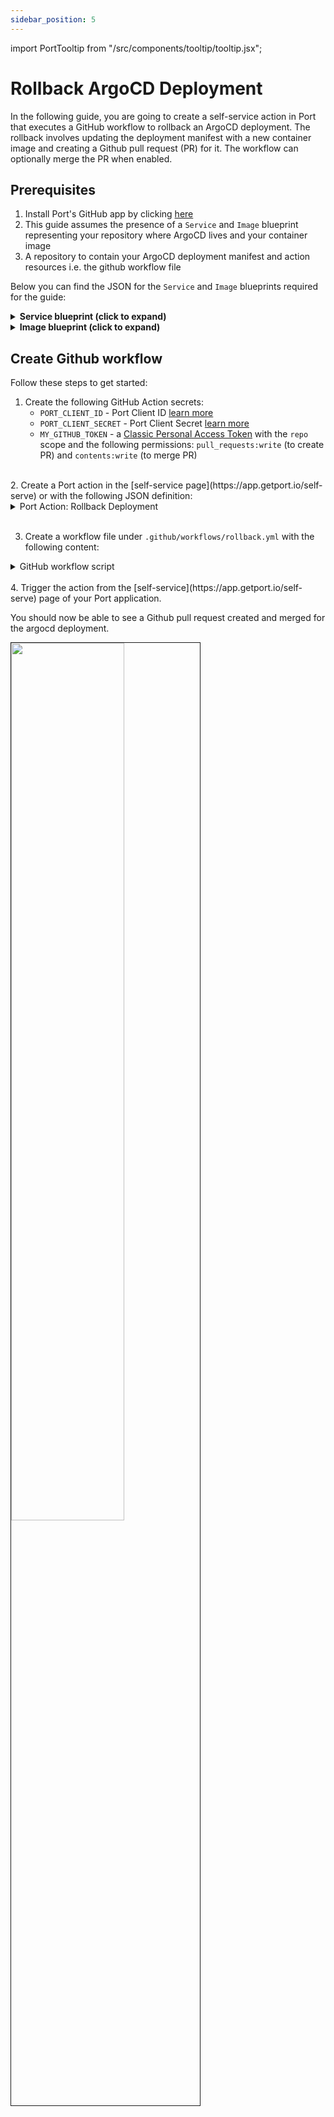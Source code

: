 ```yaml
---
sidebar_position: 5
---
```


import PortTooltip from "/src/components/tooltip/tooltip.jsx";

# Rollback ArgoCD Deployment

In the following guide, you are going to create a self-service action in Port that executes a GitHub workflow to rollback an ArgoCD deployment. The rollback involves updating the deployment manifest with a new container image and creating a Github pull request (PR) for it. The workflow can optionally merge the PR when enabled.

## Prerequisites
1. Install Port's GitHub app by clicking [here](https://github.com/apps/getport-io/installations/new)
2. This guide assumes the presence of a `Service` and `Image` blueprint representing your repository where ArgoCD lives and your container image
3. A repository to contain your ArgoCD deployment manifest and action resources i.e. the github workflow file

Below you can find the JSON for the `Service` and `Image` blueprints required for the guide:

<details>
<summary><b>Service blueprint (click to expand)</b></summary>

```json showLineNumbers
{
  "identifier": "service",
  "title": "Service",
  "icon": "Github",
  "schema": {
    "properties": {
      "readme": {
        "title": "README",
        "type": "string",
        "format": "markdown",
        "icon": "Book"
      },
      "url": {
        "title": "URL",
        "format": "url",
        "type": "string",
        "icon": "Link"
      },
      "language": {
        "icon": "Git",
        "type": "string",
        "title": "Language",
        "enum": [
          "GO",
          "Python",
          "Node",
          "React"
        ],
        "enumColors": {
          "GO": "red",
          "Python": "green",
          "Node": "blue",
          "React": "yellow"
        }
      },
      "slack": {
        "icon": "Slack",
        "type": "string",
        "title": "Slack",
        "format": "url"
      },
      "code_owners": {
        "title": "Code owners",
        "description": "This service's code owners",
        "type": "string",
        "icon": "TwoUsers"
      },
      "type": {
        "title": "Type",
        "description": "This service's type",
        "type": "string",
        "enum": [
          "Backend",
          "Frontend",
          "Library"
        ],
        "enumColors": {
          "Backend": "purple",
          "Frontend": "pink",
          "Library": "green"
        },
        "icon": "DefaultProperty"
      },
      "lifecycle": {
        "title": "Lifecycle",
        "type": "string",
        "enum": [
          "Production",
          "Experimental",
          "Deprecated"
        ],
        "enumColors": {
          "Production": "green",
          "Experimental": "yellow",
          "Deprecated": "red"
        },
        "icon": "DefaultProperty"
      },
      "locked_in_prod": {
        "icon": "DefaultProperty",
        "title": "Locked in Prod",
        "type": "boolean",
        "default": false
      },
      "locked_reason_prod": {
        "icon": "DefaultProperty",
        "title": "Locked Reason Prod",
        "type": "string"
      }
    },
    "required": []
  },
  "mirrorProperties": {},
  "calculationProperties": {},
  "aggregationProperties": {},
  "relations": {}
}
```
</details>


<details>
<summary><b>Image blueprint (click to expand)</b></summary>

```json showLineNumbers
{
  "identifier": "image",
  "description": "This blueprint represents an image",
  "title": "Image",
  "icon": "AWS",
  "schema": {
    "properties": {
      "registryId": {
        "type": "string",
        "title": "Registry ID",
        "description": "The ID of the registry",
        "icon": "DefaultProperty"
      },
      "digest": {
        "type": "string",
        "title": "Image Digest",
        "description": "SHA256 digest of image manifest",
        "icon": "DefaultProperty"
      },
      "tags": {
        "type": "array",
        "title": "Image Tags",
        "description": "List of tags for the image",
        "icon": "DefaultProperty"
      },
      "pushedAt": {
        "type": "string",
        "title": "Pushed At",
        "description": "Date and time the image was pushed to the repository",
        "format": "date-time",
        "icon": "DefaultProperty"
      },
      "lastRecordedPullTime": {
        "type": "string",
        "title": "Last Recorded Pull Time",
        "description": "Date and time the image was last pulled",
        "format": "date-time",
        "icon": "DefaultProperty"
      },
      "triggeredBy": {
        "type": "string",
        "icon": "TwoUsers",
        "title": "Triggered By",
        "description": "The user who triggered the run"
      },
      "commitHash": {
        "type": "string",
        "title": "Commit Hash",
        "icon": "DefaultProperty"
      },
      "pullRequestId": {
        "type": "string",
        "icon": "Git",
        "title": "Pull Request ID"
      },
      "workflowId": {
        "type": "string",
        "title": "Workflow ID",
        "icon": "DefaultProperty"
      },
      "image_branch": {
        "title": "Image branch",
        "type": "string",
        "description": "The git branch associated with the repository used to build the Image"
      }
    },
    "required": []
  },
  "mirrorProperties": {},
  "calculationProperties": {
    "link_to_the_commit": {
      "title": "Link to the commit",
      "calculation": ".commit",
      "type": "string"
    },
    "link_to_the_pr": {
      "title": "Link to the PR",
      "calculation": ".pull",
      "type": "string"
    },
    "link_to_the_ci": {
      "title": "Link to the CI",
      "icon": "DefaultProperty",
      "description": "a link to the build in github workflow where the Image was built",
      "calculation": ".workflowId",
      "type": "string"
    }
  },
  "aggregationProperties": {},
  "relations": {
  }
}
```
</details>

## Create Github workflow

Follow these steps to get started:

1. Create the following GitHub Action secrets:
    - `PORT_CLIENT_ID` - Port Client ID [learn more](/build-your-software-catalog/sync-data-to-catalog/api/#get-api-token)
    - `PORT_CLIENT_SECRET` - Port Client Secret [learn more](/build-your-software-catalog/sync-data-to-catalog/api/#get-api-token)
    - `MY_GITHUB_TOKEN` - a [Classic Personal Access Token](https://github.com/settings/tokens) with the `repo` scope and the following permissions: `pull_requests:write` (to create PR) and `contents:write` (to merge PR)

<br />
2. Create a Port action in the [self-service page](https://app.getport.io/self-serve) or with the following JSON definition:

<details>

  <summary>Port Action: Rollback Deployment</summary>
   :::tip
- `<GITHUB-ORG>` - your GitHub organization or user name.
- `<GITHUB-REPO-NAME>` - your GitHub repository name.
:::


```json showLineNumbers
{
  "identifier": "rollback_deployment",
  "title": "Rollback Deployment",
  "icon": "GithubActions",
  "userInputs": {
    "properties": {
      "image": {
        "icon": "DefaultProperty",
        "title": "Image",
        "type": "string",
        "blueprint": "image",
        "format": "entity"
      },
      "should_merge": {
        "title": "Should Merge",
        "type": "boolean",
        "default": false,
        "description": "Whether the created PR should be merged or not"
      }
    },
    "required": [],
    "order": [
      "image",
      "should_merge"
    ]
  },
  "invocationMethod": {
    "type": "GITHUB",
    "org": "<GITHUB-ORG>",
    "repo": "<GITHUB-REPO-NAME>",
    "workflow": "rollback.yaml",
    "omitUserInputs": false,
    "omitPayload": false,
    "reportWorkflowStatus": true
  },
  "trigger": "DAY-2",
  "requiredApproval": false
}
```

</details>
<br />

3. Create a workflow file under `.github/workflows/rollback.yml` with the following content:

<details>

<summary>GitHub workflow script</summary>

:::note Variable replacement
- `<DEPLOYMENT-MANIFEST-PATH>` - Path to the ArgoCD deployment manifest such as `app/deployment.yaml`.
- `<IMAGE-PROPERTY-PATH>` - Path to where the deployment image is specified in the deployment manifest such as `spec.template.spec.containers[0].image`.
:::

```yaml showLineNumbers title="rollback.yml"
name: Rollback ArgoCD Deployment Image

on:
  workflow_dispatch:
    inputs:
      image:
        description: The new image to use for the rollback
        required: true
        type: string
      should_merge:
        description: Whether the created PR should be merged automatically
        required: true
        type: boolean
      port_payload:
        required: true
        description: >-
          Port's payload, including details for who triggered the action and
          general context (blueprint, run id, etc...)
jobs:
  rollback-deployment:
    runs-on: ubuntu-latest
    steps:
      - name: Inform execution of request to rollback deployment image
        uses: port-labs/port-github-action@v1
        with:
          clientId: ${{ secrets.PORT_CLIENT_ID }}
          clientSecret: ${{ secrets.PORT_CLIENT_SECRET }}
          baseUrl: https://api.getport.io
          operation: PATCH_RUN
          runId: ${{fromJson(github.event.inputs.port_payload).context.runId}}
          logMessage: "About to rollback deployment image in argocd..."

      - uses: actions/checkout@v3
      - name: Create PR
        id: create-pr
        uses: fjogeleit/yaml-update-action@main
        with:
          valueFile: '<DEPLOYMENT-MANIFEST-PATH>'  ## replace value
          propertyPath: '<IMAGE-PROPERTY-PATH>' ## replace value
          value: '${{ github.event.inputs.image }}'
          commitChange: true
          token: ${{ secrets.MY_GITHUB_TOKEN }}
          targetBranch: main
          masterBranchName: main
          createPR: true
          branch: deployment/${{ github.event.inputs.image }}
          message: 'Update deployment image to ${{ github.event.inputs.image }}'
          
      - name: Inform Port about pull request creation status - Success
        if: steps.create-pr.outcome == 'success'
        uses: port-labs/port-github-action@v1
        with:
          clientId: ${{ secrets.PORT_CLIENT_ID }}
          clientSecret: ${{ secrets.PORT_CLIENT_SECRET }}
          baseUrl: https://api.getport.io
          operation: PATCH_RUN
          runId: ${{ fromJson(github.event.inputs.port_payload).context.runId }}
          logMessage: |
            'The creation of PR was successful: ${{fromJson(steps.create-pr.outputs.pull_request).html_url}}'
          link: '["${{fromJson(steps.create-pr.outputs.pull_request).html_url}}"]'
      
      - name: Inform Port about pull request creation status - Failure
        if: steps.create-pr.outcome != 'success'
        uses: port-labs/port-github-action@v1
        with:
          clientId: ${{ secrets.PORT_CLIENT_ID }}
          clientSecret: ${{ secrets.PORT_CLIENT_SECRET }}
          baseUrl: https://api.getport.io
          operation: PATCH_RUN
          runId: ${{ fromJson(github.event.inputs.port_payload).context.runId }}
          logMessage: |
            The creation of PR was not successful.
  
      - name: Merge Pull Request
        if: ${{ github.event.inputs.should_merge == 'true' && steps.create-pr.outcome == 'success' }}
        env:
          GH_TOKEN: ${{ secrets.MY_GITHUB_TOKEN }}
          PR_URL: ${{ fromJson(steps.create-pr.outputs.pull_request).url }}
        run: |
          HTTP_STATUS=$(curl -s -o /dev/null -w "%{http_code}" \
            -X PUT \
            -H "Accept: application/vnd.github+json" \
            -H "Authorization: Bearer $GH_TOKEN" \
            "$PR_URL/merge")

          echo "HTTP Status: $HTTP_STATUS"

          if [ $HTTP_STATUS -eq 200 ]; then
            echo "Pull request merged successfully."
            echo "merge_status=successful" >> $GITHUB_ENV
          else
            echo "Failed to merge PR. HTTP Status: $HTTP_STATUS"
            echo "merge_status=unsuccessful" >> $GITHUB_ENV
          fi

      - name: Inform completion of Argocd rollback into Port
        if: ${{ github.event.inputs.should_merge == 'true' }}
        uses: port-labs/port-github-action@v1
        with:
          clientId: ${{ secrets.PORT_CLIENT_ID }}
          clientSecret: ${{ secrets.PORT_CLIENT_SECRET }}
          baseUrl: https://api.getport.io
          operation: PATCH_RUN
          runId: ${{fromJson(github.event.inputs.port_payload).context.runId}}
          logMessage: 'Pull request merge was ${{ env.merge_status }}'

```

</details>
<br />
4. Trigger the action from the [self-service](https://app.getport.io/self-serve) page of your Port application.

You should now be able to see a Github pull request created and merged for the argocd deployment.

<img src="/img/sync-data-to-catalog/deploymenetRollbackMerged.png" border="1px" width="60%" />